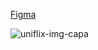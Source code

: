 [Figma](https://www.figma.com/file/2dnJkAXSGVhXVWi5EItC11/Semana-da-computa%C3%A7%C3%A3o---Unisal-2022?node-id=401%3A35)

![uniflix-img-capa](https://user-images.githubusercontent.com/83240826/194780065-130dfbdb-0614-4e5e-bef2-9fe05668ea7b.png)
